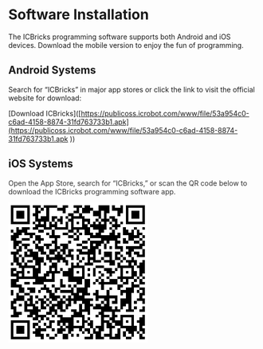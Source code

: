 # Software Installation
The ICBricks programming software supports both Android and iOS devices. Download the mobile version to enjoy the fun of programming.  

##  Android Systems  
Search for “ICBricks” in major app stores or click the link to visit the official website for download:  

[Download ICBricks]([https://publicoss.icrobot.com/www/file/53a954c0-c6ad-4158-8874-31fd763733b1.apk](https://publicoss.icrobot.com/www/file/53a954c0-c6ad-4158-8874-31fd763733b1.apk ))

##  iOS Systems  
<font style="color:rgb(51, 51, 51);">Open the App Store, search for “ICBricks,” or scan the QR code below to download the ICBricks programming software app.  </font>

![](img/S01.png)

